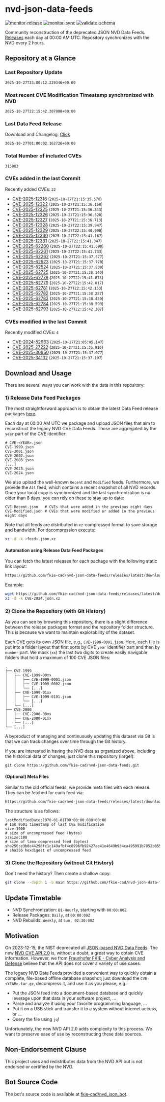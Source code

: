 # nvd-json-data-feeds

[![monitor-release](https://github.com/fkie-cad/nvd-json-data-feeds/actions/workflows/monitor_release.yml/badge.svg)](https://github.com/fkie-cad/nvd-json-data-feeds/actions/workflows/monitor_release.yml)
[![monitor-sync](https://github.com/fkie-cad/nvd-json-data-feeds/actions/workflows/monitor_sync.yml/badge.svg)](https://github.com/fkie-cad/nvd-json-data-feeds/actions/workflows/monitor_sync.yml)
[![validate-schema](https://github.com/fkie-cad/nvd-json-data-feeds/actions/workflows/validate_schema.yml/badge.svg)](https://github.com/fkie-cad/nvd-json-data-feeds/actions/workflows/validate_schema.yml)

Community reconstruction of the deprecated JSON NVD Data Feeds.
[Releases](https://github.com/fkie-cad/nvd-json-data-feeds/releases/latest) each day at 00:00 AM UTC.
Repository synchronizes with the NVD every 2 hours.

## Repository at a Glance

### Last Repository Update

```plain
2025-10-27T23:00:12.229346+00:00
```

### Most recent CVE Modification Timestamp synchronized with NVD

```plain
2025-10-27T22:15:42.307000+00:00
```

### Last Data Feed Release

Download and Changelog: [Click](https://github.com/fkie-cad/nvd-json-data-feeds/releases/latest)

```plain
2025-10-27T01:00:02.162726+00:00
```

### Total Number of included CVEs

```plain
315883
```

### CVEs added in the last Commit

Recently added CVEs: `22`

- [CVE-2025-12316](CVE-2025/CVE-2025-123xx/CVE-2025-12316.json) (`2025-10-27T21:15:35.570`)
- [CVE-2025-12322](CVE-2025/CVE-2025-123xx/CVE-2025-12322.json) (`2025-10-27T21:15:36.160`)
- [CVE-2025-12325](CVE-2025/CVE-2025-123xx/CVE-2025-12325.json) (`2025-10-27T21:15:36.343`)
- [CVE-2025-12326](CVE-2025/CVE-2025-123xx/CVE-2025-12326.json) (`2025-10-27T21:15:36.520`)
- [CVE-2025-12327](CVE-2025/CVE-2025-123xx/CVE-2025-12327.json) (`2025-10-27T21:15:36.713`)
- [CVE-2025-12328](CVE-2025/CVE-2025-123xx/CVE-2025-12328.json) (`2025-10-27T22:15:39.947`)
- [CVE-2025-12329](CVE-2025/CVE-2025-123xx/CVE-2025-12329.json) (`2025-10-27T22:15:40.990`)
- [CVE-2025-12330](CVE-2025/CVE-2025-123xx/CVE-2025-12330.json) (`2025-10-27T22:15:41.167`)
- [CVE-2025-12331](CVE-2025/CVE-2025-123xx/CVE-2025-12331.json) (`2025-10-27T22:15:41.347`)
- [CVE-2025-62260](CVE-2025/CVE-2025-622xx/CVE-2025-62260.json) (`2025-10-27T22:15:41.590`)
- [CVE-2025-62261](CVE-2025/CVE-2025-622xx/CVE-2025-62261.json) (`2025-10-27T22:15:41.733`)
- [CVE-2025-62262](CVE-2025/CVE-2025-622xx/CVE-2025-62262.json) (`2025-10-27T21:15:37.577`)
- [CVE-2025-62523](CVE-2025/CVE-2025-625xx/CVE-2025-62523.json) (`2025-10-27T21:15:37.770`)
- [CVE-2025-62524](CVE-2025/CVE-2025-625xx/CVE-2025-62524.json) (`2025-10-27T21:15:37.930`)
- [CVE-2025-62725](CVE-2025/CVE-2025-627xx/CVE-2025-62725.json) (`2025-10-27T21:15:38.140`)
- [CVE-2025-62778](CVE-2025/CVE-2025-627xx/CVE-2025-62778.json) (`2025-10-27T22:15:41.873`)
- [CVE-2025-62779](CVE-2025/CVE-2025-627xx/CVE-2025-62779.json) (`2025-10-27T22:15:42.017`)
- [CVE-2025-62781](CVE-2025/CVE-2025-627xx/CVE-2025-62781.json) (`2025-10-27T22:15:42.153`)
- [CVE-2025-62782](CVE-2025/CVE-2025-627xx/CVE-2025-62782.json) (`2025-10-27T21:15:38.287`)
- [CVE-2025-62783](CVE-2025/CVE-2025-627xx/CVE-2025-62783.json) (`2025-10-27T21:15:38.450`)
- [CVE-2025-62784](CVE-2025/CVE-2025-627xx/CVE-2025-62784.json) (`2025-10-27T21:15:38.593`)
- [CVE-2025-62793](CVE-2025/CVE-2025-627xx/CVE-2025-62793.json) (`2025-10-27T22:15:42.307`)


### CVEs modified in the last Commit

Recently modified CVEs: `4`

- [CVE-2024-52963](CVE-2024/CVE-2024-529xx/CVE-2024-52963.json) (`2025-10-27T21:05:05.147`)
- [CVE-2025-27222](CVE-2025/CVE-2025-272xx/CVE-2025-27222.json) (`2025-10-27T21:15:36.910`)
- [CVE-2025-30950](CVE-2025/CVE-2025-309xx/CVE-2025-30950.json) (`2025-10-27T21:15:37.077`)
- [CVE-2025-34132](CVE-2025/CVE-2025-341xx/CVE-2025-34132.json) (`2025-10-27T21:15:37.197`)


## Download and Usage

There are several ways you can work with the data in this repository:

### 1) Release Data Feed Packages

The most straightforward approach is to obtain the latest Data Feed release packages [here](https://github.com/fkie-cad/nvd-json-data-feeds/releases/latest).

Each day at 00:00 AM UTC we package and upload JSON files that aim to reconstruct the legacy NVD CVE Data Feeds.
Those are aggregated by the `year` part of the CVE identifier:

```
# CVE-<YEAR>.json
CVE-1999.json
CVE-2001.json
CVE-2002.json
CVE-2003.json
[...]
CVE-2023.json
CVE-2024.json
```

We also upload the well-known `Recent` and `Modified` feeds.
Furthermore, we provide the `All` feed, which contains a recent snapshot of all NVD records.
Once your local copy is synchronized and the last synchronization is no older than 8 days, you can rely on these to stay up to date:

```plain
CVE-Recent.json   # CVEs that were added in the previous eight days
CVE-Modified.json # CVEs that were modified or added in the previous eight days
```

Note that all feeds are distributed in `xz`-compressed format to save storage and bandwidth.
For decompression execute:

```sh
xz -d -k <feed>.json.xz
```

#### Automation using Release Data Feed Packages

You can fetch the latest releases for each package with the following static link layout:

```sh
https://github.com/fkie-cad/nvd-json-data-feeds/releases/latest/download/CVE-<YEAR>.json.xz
```

Example:

```sh
wget https://github.com/fkie-cad/nvd-json-data-feeds/releases/latest/download/CVE-2024.json.xz
xz -d -k CVE-2024.json.xz
```

### 2) Clone the Repository (with Git History)

As you can see by browsing this repository, there is a slight difference between the release packages format and the repository folder structure.
This is because we want to maintain explorability of the dataset.

Each CVE gets its own JSON file, e.g., `CVE-1999-0001.json`.
Here, each file is put into a folder layout that first sorts by CVE `year` identifier part and then by `number` part.
We mask (`xx`) the last two digits to create easily navigable folders that hold a maximum of 100 CVE JSON files:

```plain
.
├── CVE-1999
│   ├── CVE-1999-00xx
│   │   ├── CVE-1999-0001.json
│   │   ├── CVE-1999-0002.json
│   │   └── [...]
│   ├── CVE-1999-01xx
│   │   ├── CVE-1999-0101.json
│   │   └── [...]
│   └── [...]
├── CVE-2000
│   ├── CVE-2000-00xx
│   ├── CVE-2000-01xx
│   └── [...]
└── [...]
```

A byproduct of managing and continuously updating this dataset via Git is that we can track changes over time through the Git history.

If you are interested in having the NVD data as organized above, including the historical data of changes, just clone this repository (large!):

```sh
git clone https://github.com/fkie-cad/nvd-json-data-feeds.git
```

#### (Optional) Meta Files

Similar to the old official feeds, we provide meta files with each release. They can be fetched for each feed via:

```sh
https://github.com/fkie-cad/nvd-json-data-feeds/releases/latest/download/CVE-<YEAR>.meta
```

The structure is as follows:

```plain
lastModifiedDate:1970-01-01T00:00:00.000+00:00                          # ISO 8601 timestamp of last CVE modification
size:1000                                                               # size of uncompressed feed (bytes)
xzSize:100                                                              # size of lzma-compressed feed (bytes)
sha256:e3b0c44298fc1c149afbf4c8996fb92427ae41e4649b934ca495991b7852b855 # sha256 hexdigest of uncompressed feed
```

### 3) Clone the Repository (without Git History)

Don't need the history? Then create a shallow copy:

```sh
git clone --depth 1 -b main https://github.com/fkie-cad/nvd-json-data-feeds.git
```


## Update Timetable

* NVD Synchronization: `Bi-Hourly`, starting with `00:00:00Z`
* Release Packages: `Daily`, at `00:00:00Z`
* NVD Rebuilds: `Weekly`, at `Sun, 02:30:00Z`


## Motivation

On 2023-12-15, the NIST deprecated all [JSON-based NVD Data Feeds](https://nvd.nist.gov/vuln/data-feeds#divRetirementBanner-1).
The new [NVD CVE API 2.0](https://nvd.nist.gov/developers/vulnerabilities) is, without a doubt, a great way to obtain CVE information.
However, we from [Fraunhofer FKIE - Cyber Analysis and Defense](https://www.fkie.fraunhofer.de/en/departments/cad.html) believe that the API does not cover a variety of use cases.

The legacy NVD Data Feeds provided a convenient way to quickly obtain a complete, file-based offline database snapshot; just download the `CVE-<YEAR>.tar.gz`, decompress it, and use it as you please, e.g.:

- Put the JSON feed into a document-based database and quickly leverage upon that data in your software project, ...
- Parse and analyze it using your favorite programming language, ...
- Put it on a USB stick and transfer it to a system without internet access, or ...
- Query the file using `jq`!

Unfortunately, the new NVD API 2.0 adds complexity to this process.
We want to preserve ease of use by reconstructing these data sources.

## Non-Endorsement Clause

This project uses and redistributes data from the NVD API but is not endorsed or certified by the NVD.

## Bot Source Code

The bot's source code is available at [fkie-cad/nvd\_json\_bot](https://github.com/fkie-cad/nvd_json_bot).